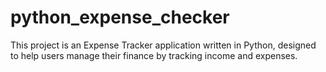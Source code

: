 # python_expense_checker
This project is an Expense Tracker application written in Python, designed to help users manage their finance by tracking income and expenses.
